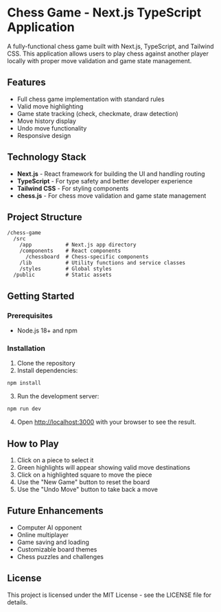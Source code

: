# Chess Game - Next.js TypeScript Application

A fully-functional chess game built with Next.js, TypeScript, and Tailwind CSS. This application allows users to play chess against another player locally with proper move validation and game state management.

## Features

- Full chess game implementation with standard rules
- Valid move highlighting
- Game state tracking (check, checkmate, draw detection)
- Move history display
- Undo move functionality
- Responsive design

## Technology Stack

- **Next.js** - React framework for building the UI and handling routing
- **TypeScript** - For type safety and better developer experience
- **Tailwind CSS** - For styling components
- **chess.js** - For chess move validation and game state management

## Project Structure

```
/chess-game
  /src
    /app           # Next.js app directory
    /components    # React components
      /chessboard  # Chess-specific components
    /lib           # Utility functions and service classes
    /styles        # Global styles
  /public          # Static assets
```

## Getting Started

### Prerequisites

- Node.js 18+ and npm

### Installation

1. Clone the repository
2. Install dependencies:

```bash
npm install
```

3. Run the development server:

```bash
npm run dev
```

4. Open [http://localhost:3000](http://localhost:3000) with your browser to see the result.

## How to Play

1. Click on a piece to select it
2. Green highlights will appear showing valid move destinations
3. Click on a highlighted square to move the piece
4. Use the "New Game" button to reset the board
5. Use the "Undo Move" button to take back a move

## Future Enhancements

- Computer AI opponent
- Online multiplayer
- Game saving and loading
- Customizable board themes
- Chess puzzles and challenges

## License

This project is licensed under the MIT License - see the LICENSE file for details.
